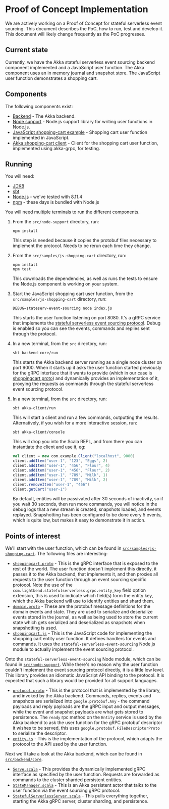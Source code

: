 # Proof of Concept Implementation

We are actively working on a Proof of Concept for stateful serverless event sourcing. This document describes the PoC, how to run, test and develop it. This document will likely change frequently as the PoC progresses.

## Current state

Currently, we have the Akka stateful serverless event sourcing backend component implemented and a JavaScript user function. The Akka component uses an in memory journal and snapshot store. The JavaScript user function demonstrates a shopping cart.

## Components

The following components exist:

* [Backend](../src/backend/core) - The Akka backend.
* [Node support](../src/node-support) - Node.js support library for writing user functions in Node.js.
* [JavaScript shopping-cart example](../src/samples/js-shopping-cart) - Shopping cart user function implemented in JavaScript.
* [Akka shopping-cart client](../src/samples/akka-js-shopping-cart-client) - Client for the shopping cart user function, implemented using akka-grpc, for testing.

## Running

You will need:

* [JDK8](https://adoptopenjdk.net/)
* [sbt](https://www.scala-sbt.org/)
* [Node.js](https://nodejs.org/) - we've tested with 8.11.4
* [npm](https://www.npmjs.com/get-npm) - these days is bundled with Node.js

You will need multiple terminals to run the different components.

1. From the `src/node-support` directory, run:
    
    ```
    npm install
    ```

    This step is needed because it copies the protobuf files necessary to implement the protocol. Needs to be rerun each time they change.
    
2. From the `src/samples/js-shopping-cart` directory, run:

    ```
    npm install
    npm test
    ```
    
    This downloads the dependencies, as well as runs the tests to ensure the Node.js component is working on your system.
    
3. Start the JavaScript shopping cart user function, from the `src/samples/js-shopping-cart` directory, run:

    ```
    DEBUG=stateserv-event-sourcing node index.js
    ```
    
    This starts the user function listening on port 8080. It's a gRPC service that implements the [stateful serverless event sourcing protocol](../src/backend/core/src/main/proto/protocol.proto). Debug is enabled so you can see the events, commands and replies sent through the protocol.
    
4. In a new terminal, from the `src` directory, run:

    ```
    sbt backend-core/run
    ```

    This starts the Akka backend server running as a single node cluster on port 9000. When it starts up it asks the user function started previously for the gRPC interface that it wants to provide (which in our case is [shoppingcart.proto](../src/samples/js-shopping-cart/proto/shoppingcart.proto)) and dynamically provides an implementation of it, proxying the requests as commands through the stateful serverless event sourcing protocol.

5. In a new terminal, from the `src` directory, run:

    ```
    sbt akka-client/run
    ```
    
    This will start a client and run a few commands, outputting the results. Alternatively, if you wish for a more interactive session, run:
    
    ```
    sbt akka-client/console
    ```
    
    This will drop you into the Scala REPL, and from there you can instantiate the client and use it, eg:
    
    ```scala
    val client = new com.example.Client("localhost", 9000)
    client.addItem("user-1", "123", "Eggs", 2)
    client.addItem("user-1", "456", "Flour", 4)
    client.addItem("user-1", "456", "Flour", 2)
    client.addItem("user-1", "789", "Milk", 1)
    client.addItem("user-1", "789", "Milk", 2)
    client.removeItem("user-1", "456")
    client.getCart("user-1")
    ```
    
    By default, entities will be passivated after 30 seconds of inactivity, so if you wait 30 seconds, then run more commands, you will notice in the debug logs that a new stream is created, snapshots loaded, and events replayed. Snapshotting has been configured to be done every 5 events, which is quite low, but makes it easy to demonstrate it in action.
    
## Points of interest

We'll start with the user function, which can be found in [`src/samples/js-shopping-cart`](../src/samples/js-shopping-cart). The following files are interesting:

* [`shoppingcart.proto`](../src/samples/js-shopping-cart/proto/shoppingcart.proto) - This is the gRPC interface that is exposed to the rest of the world. The user function doesn't implement this directly, it passes it to the Akka backend, that implements it, and then proxies all requests to the user function through an event sourcing specific protocol. Note the use of the `com.lightbend.statefulserverless.grpc.entity_key` field option extension, this is used to indicate which field(s) form the entity key, which the Akka backend will use to identify entities and shard them.
* [`domain.proto`](../src/samples/js-shopping-cart/proto/domain.proto) - These are the protobuf message definitions for the domain events and state. They are used to serialize and deserialize events stored in the journal, as well as being used to store the current state which gets serialized and deserialized as snapshots when snapshotting is used.
* [`shoppingcart.js`](../src/samples/js-shopping-cart/shoppingcart.js) - This is the JavaScript code for implementing the shopping cart entity user function. It defines handlers for events and commands. It uses the `stateful-serverless-event-sourcing` Node.js module to actually implement the event sourcing protocol.

Onto the `stateful-serverless-event-sourcing` Node module, which can be found in [`src/node-support`](../src/node-support). While there's no reason why the user function couldn't implement the event sourcing protocol directly, it is a little low level. This library provides an idiomatic JavaScript API binding to the protocol. It is expected that such a library would be provided for all support languages.

* [`protocol.proto`](../src/backend/core/src/main/proto/protocol.proto) - This is the protocol that is implemented by the library, and invoked by the Akka backend. Commands, replies, events and snapshots are serialized into `google.protobuf.Any` - the command payloads and reply payloads are the gRPC input and output messages, while the event and snapshot payloads are what gets stored to persistence. The `ready` rpc method on the `Entity` service is used by the Akka backend to ask the user function for the gRPC protobuf descriptor it wishes to be served, this uses `google.protobuf.FileDescriptorProto` to serialize the descriptor.
* [`entity.js`](../src/node-support/src/entity.js) - This is the implementation of the protocol, which adapts the protocol to the API used by the user function.

Next we'll take a look at the Akka backend, which can be found in [`src/backend/core`](../src/backend/core).

* [`Serve.scala`](../src/stateful-serverless-backend/src/main/scala/com/lightbend/statefulserverless/Serve.scala) - This provides the dynamically implemented gRPC interface as specified by the user function. Requests are forwarded as commands to the cluster sharded persistent entities.
* [`StateManager.scala`](../src/backend/core/src/main/scala/com/lightbend/statefulserverless/StateManager.scala) - This is an Akka persistent actor that talks to the user function via the event sourcing gRPC protocol.
* [`StatefulServerlessServer.scala`](../src/backend/core/src/main/scala/com/lightbend/statefulserverless/StatefulServerlessServer.scala) - This pulls everything together, starting the Akka gRPC server, cluster sharding, and persistence.
